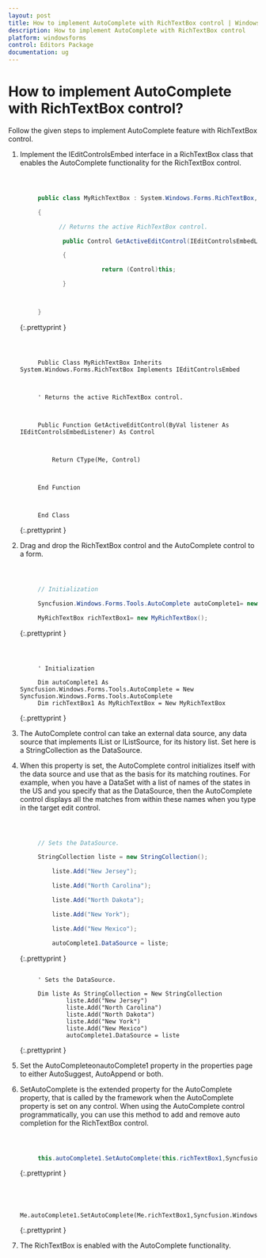 ```yaml
---
layout: post
title: How to implement AutoComplete with RichTextBox control | Windows Forms | Syncfusion
description: How to implement AutoComplete with RichTextBox control
platform: windowsforms
control: Editors Package
documentation: ug
---
```





# How to implement AutoComplete with RichTextBox control?

Follow the given steps to implement AutoComplete feature with RichTextBox control.

1. Implement the IEditControlsEmbed interface in a RichTextBox class that enables the AutoComplete functionality for the RichTextBox control.

   ~~~ cs



		public class MyRichTextBox : System.Windows.Forms.RichTextBox, IEditControlsEmbed

		{

			  // Returns the active RichTextBox control.

			   public Control GetActiveEditControl(IEditControlsEmbedListener listener)

			   {

						  return (Control)this;

			   }



		}

   ~~~
   {:.prettyprint }

   ~~~ vbnet



		Public Class MyRichTextBox Inherits System.Windows.Forms.RichTextBox Implements IEditControlsEmbed



		' Returns the active RichTextBox control.



		Public Function GetActiveEditControl(ByVal listener As IEditControlsEmbedListener) As Control



			Return CType(Me, Control)



		End Function



		End Class

   ~~~
   {:.prettyprint }


2. Drag and drop the RichTextBox control and the AutoComplete control to a form.

   ~~~ cs



		// Initialization

		Syncfusion.Windows.Forms.Tools.AutoComplete autoComplete1= new Syncfusion.Windows.Forms.Tools.AutoComplete();;

		MyRichTextBox richTextBox1= new MyRichTextBox();

   ~~~
   {:.prettyprint }

   ~~~ vbnet



		' Initialization

		Dim autoComplete1 As Syncfusion.Windows.Forms.Tools.AutoComplete = New Syncfusion.Windows.Forms.Tools.AutoComplete 
		Dim richTextBox1 As MyRichTextBox = New MyRichTextBox

   ~~~
   {:.prettyprint }

3. The AutoComplete control can take an external data source, any data source that implements IList or IListSource, for its history list. Set here is a StringCollection as the DataSource.
4. When this property is set, the AutoComplete control initializes itself with the data source and use that as the basis for its matching routines. For example, when you have a DataSet with a list of names of the states in the US and you specify that as the DataSource, then the AutoComplete control displays all the matches from within these names when you type in the target edit control.

   ~~~ cs



		// Sets the DataSource.

		StringCollection liste = new StringCollection();

			liste.Add("New Jersey");

			liste.Add("North Carolina");

			liste.Add("North Dakota");

			liste.Add("New York");

			liste.Add("New Mexico");

			autoComplete1.DataSource = liste;

   ~~~
   {:.prettyprint }

   ~~~ vbnet

		' Sets the DataSource. 

		Dim liste As StringCollection = New StringCollection 
				liste.Add("New Jersey") 
				liste.Add("North Carolina") 
				liste.Add("North Dakota") 
				liste.Add("New York") 
				liste.Add("New Mexico") 
				autoComplete1.DataSource = liste

   ~~~
   {:.prettyprint }

5. Set the AutoCompleteonautoComplete1 property in the properties page to either AutoSuggest, AutoAppend or both. 
6. SetAutoComplete is the extended property for the AutoComplete property, that is called by the framework when the AutoComplete property is set on any control. When using the AutoComplete control programmatically, you can use this method to add and remove auto completion for the RichTextBox control.

   ~~~ cs



		this.autoComplete1.SetAutoComplete(this.richTextBox1,Syncfusion.Windows.Forms.Tools.AutoCompleteModes.AutoSuggest);

   ~~~
   {:.prettyprint }

   ~~~ vbnet



		Me.autoComplete1.SetAutoComplete(Me.richTextBox1,Syncfusion.Windows.Forms.Tools.AutoCompleteModes.AutoSuggest)

   ~~~
   {:.prettyprint }

7. The RichTextBox is enabled with the AutoComplete functionality.